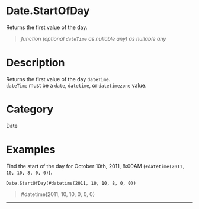 ﻿# Date.StartOfDay
Returns the first value of the day.
> _function (optional <code>dateTime</code> as nullable any) as nullable any_
# Description 
Returns the first value of the day <code>dateTime</code>.  
    <code>dateTime</code> must be a <code>date</code>, <code>datetime</code>, or <code>datetimezone</code> value.

# Category 
Date
# Examples 
Find the start of the day for October 10th, 2011, 8:00AM (<code>#datetime(2011, 10, 10, 8, 0, 0)</code>).
```
Date.StartOfDay(#datetime(2011, 10, 10, 8, 0, 0))
```
> #datetime(2011, 10, 10, 0, 0, 0)
***
